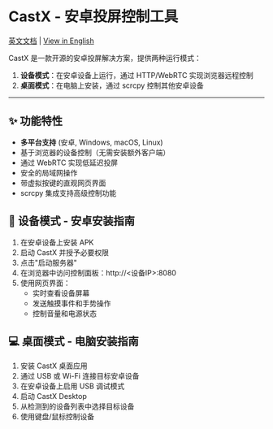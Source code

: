 # CastX - 安卓投屏控制工具

[英文文档](README.md) | [View in English](README.md)

CastX 是一款开源的安卓投屏解决方案，提供两种运行模式：
1. **设备模式**：在安卓设备上运行，通过 HTTP/WebRTC 实现浏览器远程控制
2. **桌面模式**：在电脑上安装，通过 scrcpy 控制其他安卓设备

---

## ✨ 功能特性
- **多平台支持** (安卓, Windows, macOS, Linux)
- 基于浏览器的设备控制（无需安装额外客户端）
- 通过 WebRTC 实现低延迟投屏
- 安全的局域网操作
- 带虚拟按键的直观网页界面
- scrcpy 集成支持高级控制功能



## 🚀 设备模式 - 安卓安装指南
1. 在安卓设备上安装 APK
2. 启动 CastX 并授予必要权限
3. 点击"启动服务器"
4. 在浏览器中访问控制面板：http://<设备IP>:8080
5. 使用网页界面：
   - 实时查看设备屏幕
   - 发送触摸事件和手势操作
   - 控制音量和电源状态


## 💻 桌面模式 - 电脑安装指南
1. 安装 CastX 桌面应用
2. 通过 USB 或 Wi-Fi 连接目标安卓设备
3. 在安卓设备上启用 USB 调试模式
4. 启动 CastX Desktop
5. 从检测到的设备列表中选择目标设备
6. 使用键盘/鼠标控制设备